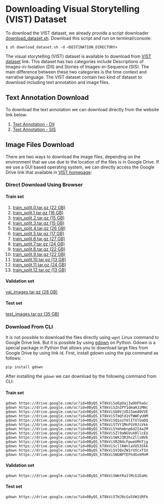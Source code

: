 # Downloading Visual Storytelling (VIST) Dataset
To download the VIST dataset, we already provide a script downloader [download_dataset.sh](https://github.com/systems-ai-lab/visualstorytelling-codebase/blob/master/script/download_dataset.sh). Download this script and run on terminal/console:
```
$ sh download_dataset.sh -d <DESTINATION_DIRECTORY>
```

The visual storytelling (VIST) dataset is available to download from [VIST dataset](http://visionandlanguage.net/VIST/dataset.html) link. This dataset has two categories include Descriptions of Images-in-Isolation (DII) and Stories of Images-in-Sequence (SIS). The main difference between these two categories is the time context and narrative language. The VIST dataset contain two kind of dataset to download including text annotation and image files.

## Text Annotation Download
To download the text annotation we can download directly from the website link below:
1. [Text Annotation - DII](http://visionandlanguage.net/VIST/json_files/description-in-isolation/DII-with-labels.tar.gz)
2. [Text Annotation - SIS](http://visionandlanguage.net/VIST/json_files/story-in-sequence/SIS-with-labels.tar.gz)

## Image Files Download
There are two ways to download the image files, depending on the environment that we use due to the location of the files is in Google Drive. If we use a GUI based operating system, we can directly access the Google Drive link that available in [VIST homepage](http://visionandlanguage.net/VIST/dataset.html):

### Direct Download Using Browser
#### Train set
1. [train_split.0.tar.gz (22 GB)](https://drive.google.com/open?id=0ByQS_kT8kViSeEpDajIwOUFhaGc)
2. [train_split.1.tar.gz (16 GB)](https://drive.google.com/open?id=0ByQS_kT8kViSZnZPY1dmaHJzMHc)
3. [train_split.2.tar.gz (15 GB)](https://drive.google.com/open?id=0ByQS_kT8kViSb0VjVDJ3am40VVE)
4. [train_split.3.tar.gz (15 GB)](https://drive.google.com/open?id=0ByQS_kT8kViSTmQtd1VfWWFyUHM)
5. [train_split.4.tar.gz (26 GB)](https://drive.google.com/open?id=0ByQS_kT8kViSQ1ozYmlITXlUaDQ)
6. [train_split.5.tar.gz (17 GB)](https://drive.google.com/open?id=0ByQS_kT8kViSTVY1MnFGV0JiVkk)
7. [train_split.6.tar.gz (27 GB)](https://drive.google.com/open?id=0ByQS_kT8kViSYmhmbnp6d2I4a2M)
8. [train_split.7.tar.gz (24 GB)](https://drive.google.com/open?id=0ByQS_kT8kViSZl9aNGVuX0llcEU)
9. [train_split.8.tar.gz (22 GB)](https://drive.google.com/open?id=0ByQS_kT8kViSWXJ3R3hsZllsNVk)
10. [train_split.9.tar.gz (22 GB)](https://drive.google.com/open?id=0ByQS_kT8kViSR2N4cFpweURhTjg)
11. [train_split.10.tar.gz (13 GB)](https://drive.google.com/open?id=0ByQS_kT8kViScllKWnlaVU53Skk)
12. [train_split.11.tar.gz (24 GB)](https://drive.google.com/open?id=0ByQS_kT8kViSV2QxZW1rVXcxT1U)
13. [train_split.12.tar.gz (13 GB)](https://drive.google.com/open?id=0ByQS_kT8kViSNGNPTEFhdGxkMnM)
#### Validation set
[val_images.tar.gz (28 GB)](https://drive.google.com/open?id=0ByQS_kT8kViSWmtRa1lMcG1EaHc)
#### Test set
[test_images.tar.gz (35 GB)](https://drive.google.com/open?id=0ByQS_kT8kViSTHJ0cGxSVW1SRFk)

### Download From CLI
It is not possible to download the files directly using ```wget``` Linux command to Google Drive link. But it is possible by using
[gdown](https://pypi.org/project/gdown/) on Python. Gdown is a special package in Python that allows you to download large files from Google Drive by using link id. First, install gdown using the pip command as follows:
```
pip install gdown
```
After installing the ```gdown``` we can download by the following command from CLI:
#### Train set
```
gdown https://drive.google.com/uc?id=0ByQS_kT8kViSeEpDajIwOUFhaGc
gdown https://drive.google.com/uc?id=0ByQS_kT8kViSZnZPY1dmaHJzMHc
gdown https://drive.google.com/uc?id=0ByQS_kT8kViSb0VjVDJ3am40VVE
gdown https://drive.google.com/uc?id=0ByQS_kT8kViSTmQtd1VfWWFyUHM
gdown https://drive.google.com/uc?id=0ByQS_kT8kViSQ1ozYmlITXlUaDQ
gdown https://drive.google.com/uc?id=0ByQS_kT8kViSTVY1MnFGV0JiVkk
gdown https://drive.google.com/uc?id=0ByQS_kT8kViSYmhmbnp6d2I4a2M
gdown https://drive.google.com/uc?id=0ByQS_kT8kViSZl9aNGVuX0llcEU
gdown https://drive.google.com/uc?id=0ByQS_kT8kViSWXJ3R3hsZllsNVk
gdown https://drive.google.com/uc?id=0ByQS_kT8kViSR2N4cFpweURhTjg
gdown https://drive.google.com/uc?id=0ByQS_kT8kViScllKWnlaVU53Skk
gdown https://drive.google.com/uc?id=0ByQS_kT8kViSV2QxZW1rVXcxT1U
gdown https://drive.google.com/uc?id=0ByQS_kT8kViSNGNPTEFhdGxkMnM
```
#### Validation set
```
gdown https://drive.google.com/uc?id=0ByQS_kT8kViSWmtRa1lMcG1EaHc
```
#### Test set
```
gdown https://drive.google.com/uc?id=0ByQS_kT8kViSTHJ0cGxSVW1SRFk
```
